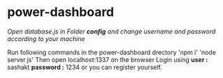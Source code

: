 # power-dashboard

*Open database.js in Folder **config** and change username and password according to your machine*

Run following commands in the power-dashboard drectory
 'npm i'
 'node server.js'
Then open localhost:1337 on the browser 
Login using 
  **user :** sashakt
  **password :** 1234
 or you can register yourself.
